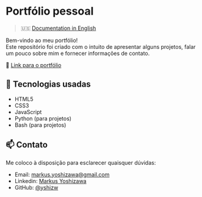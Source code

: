 # Portfólio pessoal

>  🇺🇸 [Documentation in English](README.md)

Bem-vindo ao meu portfólio!  
Este repositório foi criado com o intuito de apresentar alguns projetos, falar um pouco sobre mim e fornecer informações de contato.


🔗 [Link para o portfólio](https://yshizw.github.io/portfolio)

## 🔧 Tecnologias usadas

- HTML5  
- CSS3  
- JavaScript
- Python (para projetos)
- Bash (para projetos)

## 📫 Contato

Me coloco à disposição para esclarecer quaisquer dúvidas:

- Email: markus.yoshizawa@gmail.com  
- Linkedin: [Markus Yoshizawa](https://www.linkedin.com/in/markus-yoshizawa)  
- GitHub: [@yshizw](https://github.com/yshizw)